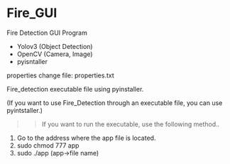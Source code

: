 # Fire_GUI

Fire Detection GUI Program
 - Yolov3 (Object Detection)
 - OpenCV (Camera, Image)
 - pyisntaller
 
properties change file: properties.txt

Fire_detection executable file using pyinstaller.

(If you want to use Fire_Detection through an executable file, you can use pyintstaller.)


>> If you want to run the executable, use the following method..

1) Go to the address where the app file is located.
2) sudo chmod 777 app
3) sudo ./app
(app->file name)
